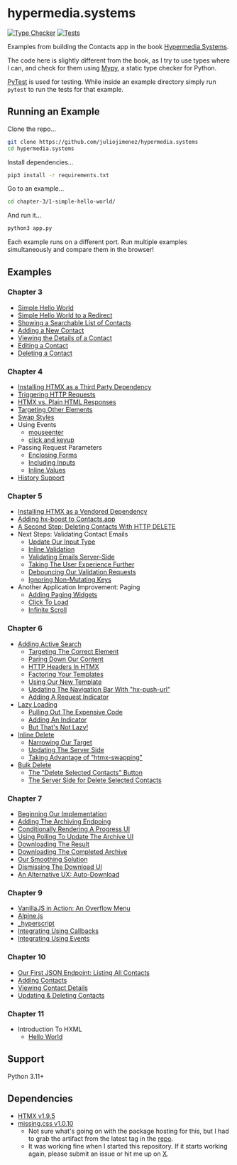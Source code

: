 # hypermedia.systems

[![Type Checker](https://github.com/juliojimenez/hypermedia.systems/actions/workflows/typechecker.yml/badge.svg)](https://github.com/juliojimenez/hypermedia.systems/actions/workflows/typechecker.yml) [![Tests](https://github.com/juliojimenez/hypermedia.systems/actions/workflows/tests.yml/badge.svg)](https://github.com/juliojimenez/hypermedia.systems/actions/workflows/tests.yml)

Examples from building the Contacts app in the book [Hypermedia Systems](https://hypermedia.systems).

The code here is slightly different from the book, as I try to use types where I can, and check for them using [Mypy](https://mypy.readthedocs.io/en/stable/index.html), a static type checker for Python.

[PyTest](https://docs.pytest.org/en/7.4.x/) is used for testing. While inside an example directory simply run `pytest` to run the tests for that example.

## Running an Example

Clone the repo...

```bash
git clone https://github.com/juliojimenez/hypermedia.systems
cd hypermedia.systems
```

Install dependencies...

```bash
pip3 install -r requirements.txt
```

Go to an example...

```bash
cd chapter-3/1-simple-hello-world/
```

And run it...

```bash
python3 app.py
```

Each example runs on a different port. Run multiple examples simultaneously and compare them in the browser!

## Examples

### Chapter 3

- [Simple Hello World](./chapter-3/1-simple-hello-world/)
- [Simple Hello World to a Redirect](./chapter-3/2-simple-hello-world-to-a-redirect/)
- [Showing a Searchable List of Contacts](./chapter-3/3-showing-a-searchable-list-of-contacts/)
- [Adding a New Contact](./chapter-3/4-adding-a-new-contact/)
- [Viewing the Details of a Contact](./chapter-3/5-viewing-the-details-of-a-contact/)
- [Editing a Contact](./chapter-3/6-editing-a-contact/)
- [Deleting a Contact](./chapter-3/7-deleting-a-contact/)

### Chapter 4

- [Installing HTMX as a Third Party Dependency](./chapter-4/1-installing-htmx-third-party/)
- [Triggering HTTP Requests](./chapter-4/2-triggering-http-requests/)
- [HTMX vs. Plain HTML Responses](./chapter-4/3-htmx-vs-plain-html-responses/)
- [Targeting Other Elements](./chapter-4/4-targeting-other-elements/)
- [Swap Styles](./chapter-4/5-swap-styles/)
- Using Events
  - [mouseenter](./chapter-4/6-using-events-mouseenter/)
  - [click and keyup](./chapter-4/7-using-events-click-and-keyup/)
- Passing Request Parameters
  - [Enclosing Forms](./chapter-4/8-passing-request-parameters-enclosing-forms/)
  - [Including Inputs](./chapter-4/9-passing-request-parameters-including-inputs/)
  - [Inline Values](./chapter-4/10-passing-request-parameters-inline-values/)
- [History Support](./chapter-4/11-history-support/)

### Chapter 5

- [Installing HTMX as a Vendored Dependency](./chapter-5/1-installing-htmx-vendored/)
- [Adding hx-boost to Contacts.app](./chapter-5/2-adding-hx-boost-to-contact-app/)
- [A Second Step: Deleting Contacts With HTTP DELETE](./chapter-5/3-a-second-step-deleting-contacts-with-http-delete/)
- Next Steps: Validating Contact Emails
  - [Update Our Input Type](./chapter-5/4-next-steps-validating-contact-emails-update-our-input-type/)
  - [Inline Validation](./chapter-5/5-next-steps-validating-contact-emails-inline-validation/)
  - [Validating Emails Server-Side](./chapter-5/6-next-steps-validating-contact-emails-validating-emails-server-side/)
  - [Taking The User Experience Further](./chapter-5/7-next-steps-validating-contact-emails-taking-the-user-experience-further/)
  - [Debouncing Our Validation Requests](./chapter-5/8-next-steps-validating-contact-emails-debouncing-our-validation-requests/)
  - [Ignoring Non-Mutating Keys](./chapter-5/9-next-steps-validating-contact-emails-ignoring-non-mutating-keys/)
- Another Application Improvement: Paging
  - [Adding Paging Widgets](./chapter-5/10-another-application-improvement-paging-adding-paging-widgets/)
  - [Click To Load](./chapter-5/11-another-application-improvement-paging-click-to-load/)
  - [Infinite Scroll](./chapter-5/12-another-application-improvement-paging-infinite-scroll/)

### Chapter 6

- [Adding Active Search](./chapter-6/1-adding-active-search/)
  - [Targeting The Correct Element](./chapter-6/2-targeting-the-correct-element/)
  - [Paring Down Our Content](./chapter-6/3-paring-down-our-content/)
  - [HTTP Headers In HTMX](./chapter-6/4-http-headers-in-htmx/)
  - [Factoring Your Templates](./chapter-6/4-http-headers-in-htmx/)
  - [Using Our New Template](./chapter-6/4-http-headers-in-htmx/)
  - [Updating The Navigation Bar With "hx-push-url"](./chapter-6/5-updating-the-navigation-bar-with-hx-push-url/)
  - [Adding A Request Indicator](./chapter-6/6-adding-a-request-indicator/)
- [Lazy Loading](./chapter-6/7-lazy-loading/)
  - [Pulling Out The Expensive Code](./chapter-6/8-pulling-out-the-expensive-code/)
  - [Adding An Indicator](./chapter-6/9-adding-an-indicator/)
  - [But That's Not Lazy!](./chapter-6/10-but-thats-not-lazy/)
- [Inline Delete](./chapter-6/11-inline-delete/)
  - [Narrowing Our Target](./chapter-6/12-narrowing-our-target/)
  - [Updating The Server Side](./chapter-6/13-updating-the-server-side/)
  - [Taking Advantage of "htmx-swapping"](./chapter-6/14-taking-advantage-of-htmx-swapping/)
- [Bulk Delete](./chapter-6/15-bulk-delete/)
  - [The "Delete Selected Contacts" Button](./chapter-6/16-the-delete-selected-contacts-button/)
  - [The Server Side for Delete Selected Contacts](./chapter-6/17-the-server-side-for-delete-selected-contacts/)

### Chapter 7

- [Beginning Our Implementation](./chapter-7/1-beginning-our-implementation/)
- [Adding The Archiving Endpoing](./chapter-7/2-adding-the-archiving-endpoint/)
- [Conditionally Rendering A Progress UI](./chapter-7/3-conditionally-rendering-a-progress-ui/)
- [Using Polling To Update The Archive UI](./chapter-7/4-using-polling-to-update-the-archive-ui/)
- [Downloading The Result](./chapter-7/5-downloading-the-result/)
- [Downloading The Completed Archive](./chapter-7/6-downloading-the-completed-archive/)
- [Our Smoothing Solution](./chapter-7/7-our-smoothing-solution/)
- [Dismissing The Download UI](./chapter-7/8-dismissing-the-download-ui/)
- [An Alternative UX: Auto-Download](./chapter-7/9-an-alternative-ux-auto-download/)

### Chapter 9

- [VanillaJS in Action: An Overflow Menu](./chapter-9/1-vanillajs-in-action-an-overflow-menu)
- [Alpine.js](./chapter-9/2-alpine.js)
- [\_hyperscript](./chapter-9/3-hyperscript)
- [Integrating Using Callbacks](./chapter-9/4-integrating-using-callbacks)
- [Integrating Using Events](./chapter-9/5-integrating-using-events)

### Chapter 10

- [Our First JSON Endpoint: Listing All Contacts](./chapter-10/1-listing-all-contacts)
- [Adding Contacts](./chapter-10/2-adding-contacts)
- [Viewing Contact Details](./chapter-10/3-viewing-contact-details)
- [Updating & Deleting Contacts](./chapter-10/4-updating-and-deleting-contacts)

### Chapter 11

- Introduction To HXML
  - [Hello World]()

## Support

Python 3.11+

## Dependencies

- [HTMX v1.9.5](https://htmx.org)
- [missing.css v1.0.10](https://missing.style)
  - Not sure what's going on with the package hosting for this, but I had to grab the artifact from the latest tag in the [repo](https://github.com/bigskysoftware/missing).
  - It was working fine when I started this repository. If it starts working again, please submit an issue or hit me up on [X](https://twitter.com/LispDev).
